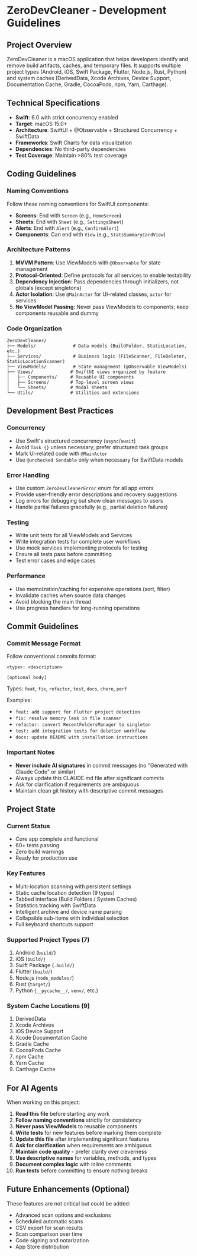 # ZeroDevCleaner - Development Guidelines

## Project Overview

ZeroDevCleaner is a macOS application that helps developers identify and remove build artifacts, caches, and temporary files. It supports multiple project types (Android, iOS, Swift Package, Flutter, Node.js, Rust, Python) and system caches (DerivedData, Xcode Archives, Device Support, Documentation Cache, Gradle, CocoaPods, npm, Yarn, Carthage).

## Technical Specifications

- **Swift**: 6.0 with strict concurrency enabled
- **Target**: macOS 15.0+
- **Architecture**: SwiftUI + @Observable + Structured Concurrency + SwiftData
- **Frameworks**: Swift Charts for data visualization
- **Dependencies**: No third-party dependencies
- **Test Coverage**: Maintain >80% test coverage

## Coding Guidelines

### Naming Conventions

Follow these naming conventions for SwiftUI components:
- **Screens**: End with `Screen` (e.g., `HomeScreen`)
- **Sheets**: End with `Sheet` (e.g., `SettingsSheet`)
- **Alerts**: End with `Alert` (e.g., `ConfirmAlert`)
- **Components**: Can end with `View` (e.g., `StatsSummaryCardView`)

### Architecture Patterns

1. **MVVM Pattern**: Use ViewModels with `@Observable` for state management
2. **Protocol-Oriented**: Define protocols for all services to enable testability
3. **Dependency Injection**: Pass dependencies through initializers, not globals (except singletons)
4. **Actor Isolation**: Use `@MainActor` for UI-related classes, `actor` for services
5. **No ViewModel Passing**: Never pass ViewModels to components; keep components reusable and dummy

### Code Organization

```
ZeroDevCleaner/
├── Models/              # Data models (BuildFolder, StaticLocation, etc.)
├── Services/            # Business logic (FileScanner, FileDeleter, StaticLocationScanner)
├── ViewModels/          # State management (@Observable ViewModels)
├── Views/              # SwiftUI views organized by feature
│   ├── Components/     # Reusable UI components
│   ├── Screens/        # Top-level screen views
│   └── Sheets/         # Modal sheets
└── Utils/              # Utilities and extensions
```

## Development Best Practices

### Concurrency

- Use Swift's structured concurrency (`async`/`await`)
- Avoid `Task {}` unless necessary; prefer structured task groups
- Mark UI-related code with `@MainActor`
- Use `@unchecked Sendable` only when necessary for SwiftData models

### Error Handling

- Use custom `ZeroDevCleanerError` enum for all app errors
- Provide user-friendly error descriptions and recovery suggestions
- Log errors for debugging but show clean messages to users
- Handle partial failures gracefully (e.g., partial deletion failures)

### Testing

- Write unit tests for all ViewModels and Services
- Write integration tests for complete user workflows
- Use mock services implementing protocols for testing
- Ensure all tests pass before committing
- Test error cases and edge cases

### Performance

- Use memoization/caching for expensive operations (sort, filter)
- Invalidate caches when source data changes
- Avoid blocking the main thread
- Use progress handlers for long-running operations

## Commit Guidelines

### Commit Message Format

Follow conventional commits format:
```
<type>: <description>

[optional body]
```

Types: `feat`, `fix`, `refactor`, `test`, `docs`, `chore`, `perf`

Examples:
- `feat: add support for Flutter project detection`
- `fix: resolve memory leak in file scanner`
- `refactor: convert RecentFoldersManager to singleton`
- `test: add integration tests for deletion workflow`
- `docs: update README with installation instructions`

### Important Notes

- **Never include AI signatures** in commit messages (no "Generated with Claude Code" or similar)
- Always update this CLAUDE.md file after significant commits
- Ask for clarification if requirements are ambiguous
- Maintain clean git history with descriptive commit messages

## Project State

### Current Status
- Core app complete and functional
- 60+ tests passing
- Zero build warnings
- Ready for production use

### Key Features
- Multi-location scanning with persistent settings
- Static cache location detection (9 types)
- Tabbed interface (Build Folders / System Caches)
- Statistics tracking with SwiftData
- Intelligent archive and device name parsing
- Collapsible sub-items with individual selection
- Full keyboard shortcuts support

### Supported Project Types (7)
1. Android (`build/`)
2. iOS (`build/`)
3. Swift Package (`.build/`)
4. Flutter (`build/`)
5. Node.js (`node_modules/`)
6. Rust (`target/`)
7. Python (`__pycache__/`, `venv/`, etc.)

### System Cache Locations (9)
1. DerivedData
2. Xcode Archives
3. iOS Device Support
4. Xcode Documentation Cache
5. Gradle Cache
6. CocoaPods Cache
7. npm Cache
8. Yarn Cache
9. Carthage Cache

## For AI Agents

When working on this project:

1. **Read this file** before starting any work
2. **Follow naming conventions** strictly for consistency
3. **Never pass ViewModels** to reusable components
4. **Write tests** for new features before marking them complete
5. **Update this file** after implementing significant features
6. **Ask for clarification** when requirements are ambiguous
7. **Maintain code quality** - prefer clarity over cleverness
8. **Use descriptive names** for variables, methods, and types
9. **Document complex logic** with inline comments
10. **Run tests** before committing to ensure nothing breaks

## Future Enhancements (Optional)

These features are not critical but could be added:
- Advanced scan options and exclusions
- Scheduled automatic scans
- CSV export for scan results
- Scan comparison over time
- Code signing and notarization
- App Store distribution
